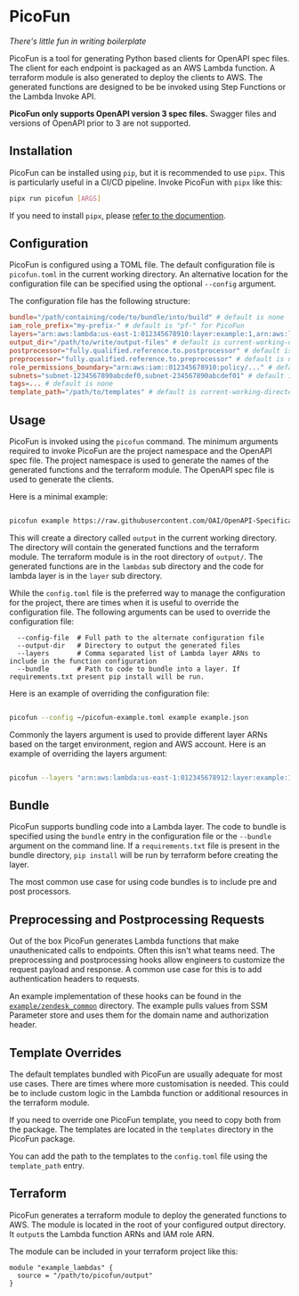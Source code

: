 # PicoFun

*There's little fun in writing boilerplate*

PicoFun is a tool for generating Python based clients for OpenAPI spec files. The client for each endpoint is packaged as an AWS Lambda function. A terraform module is also generated to deploy the clients to AWS. The generated functions are designed to be be invoked using Step Functions or the Lambda Invoke API.

**PicoFun only supports OpenAPI version 3 spec files.** Swagger files and versions of OpenAPI prior to 3 are not supported.

## Installation

PicoFun can be installed using `pip`, but it is recommended to use `pipx`. This is particularly useful in a CI/CD pipeline. Invoke PicoFun with `pipx` like this:

```bash
pipx run picofun [ARGS]
```

If you need to install `pipx`, please [refer to the documention](https://pypa.github.io/pipx/).

## Configuration

PicoFun is configured using a TOML file. The default configuration file is `picofun.toml` in the current working directory. An alternative location for the configuration file can be specified using the optional `--config` argument.

The configuration file has the following structure:

```toml
bundle="/path/containing/code/to/bundle/into/build" # default is none
iam_role_prefix="my-prefix-" # default is "pf-" for PicoFun
layers="arn:aws:lambda:us-east-1:012345678910:layer:example:1,arn:aws:lambda:us-east-1:012345678910:layer:another-example:123" # default is none
output_dir="/path/to/write/output-files" # default is current-working-directory/output
postprocessor="fully.qualified.reference.to.postprocessor" # default is none
preprocessor="fully.qualified.reference.to.preprocessor" # default is none
role_permissions_boundary="arn:aws:iam::012345678910:policy/..." # default is none
subnets="subnet-1234567890abcdef0,subnet-234567890abcdef01" # default is none and VPC networking is no enabled
tags=... # default is none
template_path="/path/to/templates" # default is current-working-directory/templates
```

## Usage

PicoFun is invoked using the `picofun` command. The minimum arguments required to invoke PicoFun are the project namespace and the OpenAPI spec file. The project namespace is used to generate the names of the generated functions and the terraform module. The OpenAPI spec file is used to generate the clients.

Here is a minimal example:

```bash

picofun example https://raw.githubusercontent.com/OAI/OpenAPI-Specification/main/examples/v3.0/api-with-examples.json

```

This will create a directory called `output` in the current working directory. The directory will contain the generated functions and the terraform module. The terraform module is in the root directory of `output/`. The generated functions are in the `lambdas` sub directory and the code for lambda layer is in the `layer` sub directory.

While the `config.toml` file is the preferred way to manage the configuration for the project, there are times when it is useful to override the configuration file. The following arguments can be used to override the configuration file:

```
  --config-file  # Full path to the alternate configuration file
  --output-dir   # Directory to output the generated files
  --layers       # Comma separated list of Lambda layer ARNs to include in the function configuration
  --bundle       # Path to code to bundle into a layer. If requirements.txt present pip install will be run.  
```

Here is an example of overriding the configuration file:

```bash

picofun --config ~/picofun-example.toml example example.json

```

Commonly the layers argument is used to provide different layer ARNs based on the target environment, region and AWS account. Here is an example of overriding the layers argument:

```bash

picofun --layers "arn:aws:lambda:us-east-1:012345678912:layer:example:1,arn:aws:lambda:us-east-1:012345678912:layer:another-example:123" example example.yaml

```

## Bundle

PicoFun supports bundling code into a Lambda layer. The code to bundle is specified using the `bundle` entry in the configuration file or the `--bundle` argument on the command line. If a `requirements.txt` file is present in the bundle directory, `pip install` will be run by terraform before creating the layer.

The most common use case for using code bundles is to include pre and post processors.

## Preprocessing and Postprocessing Requests

Out of the box PicoFun generates Lambda functions that make unauthenicated calls to endpoints. Often this isn't what teams need. The preprocessing and postprocessing hooks allow engineers to customize the request payload and response. A common use case for this is to add authentication headers to requests.

An example implementation of these hooks can be found in the [`example/zendesk_common`](example/zendesk_common) directory. The example pulls values from SSM Parameter store and uses them for the domain name and authorization header.

## Template Overrides

The default templates bundled with PicoFun are usually adequate for most use cases. There are times where more customisation is needed. This could be to include custom logic in the Lambda function or additional resources in the terraform module. 

If you need to override one PicoFun template, you need to copy both from the package. The templates are located in the `templates` directory in the PicoFun package.

You can add the path to the templates to the `config.toml` file using the `template_path` entry.

## Terraform

PicoFun generates a terraform module to deploy the generated functions to AWS. The module is located in the root of your configured output directory. It `output`s the Lambda function ARNs and IAM role ARN.

The module can be included in your terraform project like this:

```hcl
module "example_lambdas" {
  source = "/path/to/picofun/output"
}
```